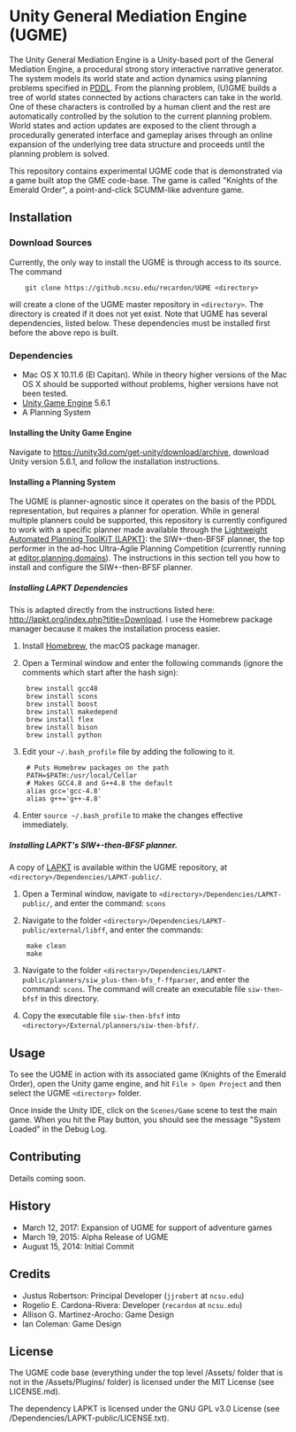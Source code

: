 
# Unity General Mediation Engine (UGME)

The Unity General Mediation Engine is a Unity-based port of the General Mediation Engine, a procedural strong story interactive narrative generator. The system models its world state and action dynamics using planning problems specified in [PDDL](https://en.wikipedia.org/wiki/Planning_Domain_Definition_Language). From the planning problem, (U)GME builds a tree of world states connected by actions characters can take in the world. One of these characters is controlled by a human client and the rest are automatically controlled by the solution to the current planning problem. World states and action updates are exposed to the client through a procedurally generated interface and gameplay arises through an online expansion of the underlying tree data structure and proceeds until the planning problem is solved.

This repository contains experimental UGME code that is demonstrated via a game built atop the GME code-base.  The game is called "Knights of the Emerald Order", a point-and-click SCUMM-like adventure game.

## Installation

### Download Sources

Currently, the only way to install the UGME is through access to its source.  The command

        git clone https://github.ncsu.edu/recardon/UGME <directory>

will create a clone of the UGME master repository in `<directory>`. The directory is created if it does not yet exist.  Note that UGME has several dependencies, listed below.  These dependencies must be installed first before the above repo is built.

### Dependencies

- Mac OS X 10.11.6 (El Capitan). While in theory higher versions of the Mac OS X should be supported without problems, higher versions have not been tested.
- [Unity Game Engine](https://unity3d.com/) 5.6.1
- A Planning System

#### Installing the Unity Game Engine

Navigate to https://unity3d.com/get-unity/download/archive, download Unity version 5.6.1, and follow the installation instructions.

#### Installing a Planning System

The UGME is planner-agnostic since it operates on the basis of the PDDL representation, but requires a planner for operation.  While in general multiple planners could be supported, this repository is currently configured to work with a specific planner made available through the [Lightweight Automated Planning ToolKiT (LAPKT)](http://lapkt.org/index.php?title=Main_Page): the SIW+-then-BFSF planner, the top performer in the ad-hoc Ultra-Agile Planning Competition (currently running at [editor.planning.domains](editor.planning.domains)). The instructions in this section tell you how to install and configure the SIW+-then-BFSF planner.

##### Installing LAPKT Dependencies

This is adapted directly from the instructions listed here: http://lapkt.org/index.php?title=Download. I use the Homebrew package manager because it makes the installation process easier.


1. Install [Homebrew](https://brew.sh/), the macOS package manager.
2. Open a Terminal window and enter the following commands (ignore the comments which start after the hash sign):

        brew install gcc48
        brew install scons
        brew install boost
        brew install makedepend
        brew install flex
        brew install bison
        brew install python

3. Edit your `~/.bash_profile` file by adding the following to it.

        # Puts Homebrew packages on the path
        PATH=$PATH:/usr/local/Cellar  
        # Makes GCC4.8 and G++4.8 the default
        alias gcc='gcc-4.8'
        alias g++='g++-4.8'

4. Enter `source ~/.bash_profile` to make the changes effective immediately.


##### Installing LAPKT's SIW+-then-BFSF planner.

A copy of [LAPKT](http://lapkt.org/index.php?title=Download) is available within the UGME repository, at `<directory>/Dependencies/LAPKT-public/`.

1. Open a Terminal window, navigate to `<directory>/Dependencies/LAPKT-public/`, and enter the command: `scons`

2. Navigate to the folder `<directory>/Dependencies/LAPKT-public/external/libff`, and enter the commands:

        make clean
        make

3. Navigate to the folder `<directory>/Dependencies/LAPKT-public/planners/siw_plus-then-bfs_f-ffparser`, and enter the command: `scons`. The command will create an executable file `siw-then-bfsf` in this directory.

4. Copy the executable file `siw-then-bfsf` into `<directory>/External/planners/siw-then-bfsf/`.

## Usage

To see the UGME in action with its associated game (Knights of the Emerald Order), open the Unity game engine, and hit `File > Open Project` and then select the UGME `<directory>` folder.

Once inside the Unity IDE, click on the `Scenes/Game` scene to test the main game.  When you hit the Play button, you should see the message "System Loaded" in the Debug Log.



## Contributing

Details coming soon.

## History

- March 12, 2017: Expansion of UGME for support of adventure games
- March 19, 2015: Alpha Release of UGME
- August 15, 2014: Initial Commit

## Credits

- Justus Robertson: Principal Developer (`jjrobert` at `ncsu.edu`)
- Rogelio E. Cardona-Rivera: Developer (`recardon` at `ncsu.edu`)
- Allison G. Martinez-Arocho: Game Design
- Ian Coleman: Game Design

## License

The UGME code base (everything under the top level /Assets/ folder that is not in the /Assets/Plugins/ folder) is licensed under the MIT License (see LICENSE.md).  

The dependency LAPKT is licensed under the GNU GPL v3.0 License (see /Dependencies/LAPKT-public/LICENSE.txt).
